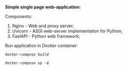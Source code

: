 **Simple single page web-application:**

Components:

1. Nginx - Web and proxy server;
2. Uvicorn - ASGI web-server implementation for Python;
3. FastAPI - Python web framework;

Run application in Docker container:

```shell
docker-compose build
```

```shell
docker-compose up -d
```